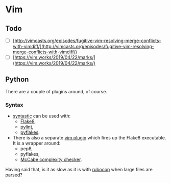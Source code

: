 # Vim

## Todo

* [ ] [http://vimcasts.org/episodes/fugitive-vim-resolving-merge-conflicts-with-vimdiff/](http://vimcasts.org/episodes/fugitive-vim-resolving-merge-conflicts-with-vimdiff/) 
* [ ] [https://vim.works/2019/04/22/marks/](https://vim.works/2019/04/22/marks/)

## Python

There are a couple of plugins around, of course.

### Syntax
* [syntastic](https://github.com/vim-syntastic/syntastic) can be used with:
  * [Flake8](https://pypi.org/project/flake8/),
  * [pylint](https://www.pylint.org/),
  * [pyflakes](https://pypi.org/project/pyflakes/).
* There is also a separate [vim plugin](https://github.com/nvie/vim-flake8) which fires up the Flake8 executable. It is a wrapper around:
  * pep8,
  * pyflakes,
  * [McCabe complexity checker](https://github.com/PyCQA/mccabe).

Having said that, is it as slow as it is with [rubocop](https://github.com/rubocop-hq/rubocop) when large files are parsed?
